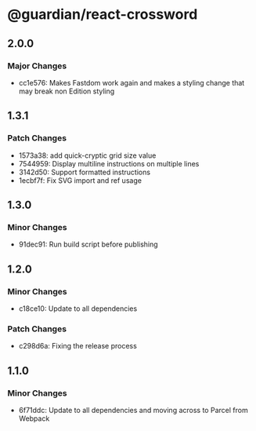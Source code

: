 # @guardian/react-crossword

## 2.0.0

### Major Changes

- cc1e576: Makes Fastdom work again and makes a styling change that may break non Edition styling

## 1.3.1

### Patch Changes

- 1573a38: add quick-cryptic grid size value
- 7544959: Display multiline instructions on multiple lines
- 3142d50: Support formatted instructions
- 1ecbf7f: Fix SVG import and ref usage

## 1.3.0

### Minor Changes

- 91dec91: Run build script before publishing

## 1.2.0

### Minor Changes

- c18ce10: Update to all dependencies

### Patch Changes

- c298d6a: Fixing the release process

## 1.1.0

### Minor Changes

- 6f71ddc: Update to all dependencies and moving across to Parcel from Webpack
